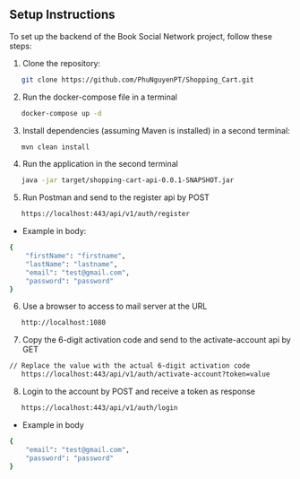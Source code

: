 ## Setup Instructions

To set up the backend of the Book Social Network project, follow these steps:
1. Clone the repository:

```bash
   git clone https://github.com/PhuNguyenPT/Shopping_Cart.git
```

2. Run the docker-compose file in a terminal

```bash
   docker-compose up -d
```
3. Install dependencies (assuming Maven is installed) in a second terminal:

```bash
   mvn clean install
```
4. Run the application in the second terminal

```bash
   java -jar target/shopping-cart-api-0.0.1-SNAPSHOT.jar
```
5. Run Postman and send to the register api by POST

```bash
   https://localhost:443/api/v1/auth/register
```

   - Example in body:
     
```bash
{
    "firstName": "firstname",
    "lastName": "lastname",
    "email": "test@gmail.com",
    "password": "password"
}
```
6. Use a browser to access to mail server at the URL
    
```bash
   http://localhost:1080
```

7. Copy the 6-digit activation code and send to the activate-account api by GET

```bash
// Replace the value with the actual 6-digit activation code
   https://localhost:443/api/v1/auth/activate-account?token=value
```

8. Login to the account by POST and receive a token as response

```bash
   https://localhost:443/api/v1/auth/login
```

   - Example in body

```bash
{
    "email": "test@gmail.com",
    "password": "password"
}
```


